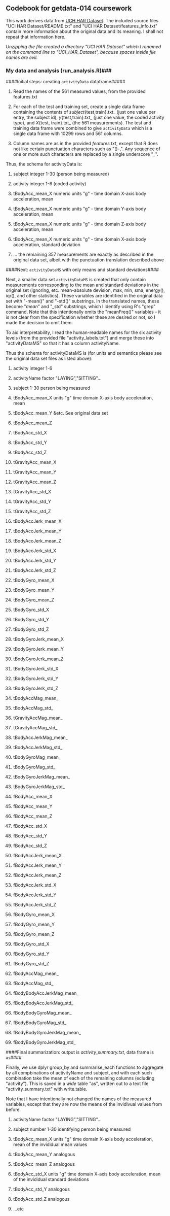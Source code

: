 ## Codebook for getdata-014 coursework

This work derives data from [UCH HAR Dataset](
https://d396qusza40orc.cloudfront.net/getdata%2Fprojectfiles%2FUCI%20HAR%20Dataset.zip). The
included source files "UCI HAR Dataset/README.txt" and "UCI HAR
Dataset/features_info.txt" contain more information about the original
data and its meaning. I shall not repeat that information here.

_Unzipping the file created a directory "UCI HAR Dataset" which
I renamed on the command line to "UCI_HAR_Dataset", because
spaces inside file names are evil._

### My data and analysis (run_analysis.R)###

####Initial steps: creating `activityData` dataframe#####

1. Read the names of the 561 measured values, from the provided features.txt

2. For each of the test and training set, create a single data frame
containing the contents of _subject_{test,train}.txt_ (just one value
per entry, the subject id), _y_{test,train}.txt_ (just one value, the
coded activity type), and _X_{test, train}.txt_ (the 561 measurements).
The test and training data frame were combined to give `activityData`
which is a single data frame with 10299 rows and 561 columns.

3) Column names are as in the provided _features.txt_, except that R
does not like certain punctuation characters such as "()-,". Any
sequence of one or more such characters are replaced by a single underscore
"_".

Thus, the schema for activityData is:

1. subject integer 1-30 (person being measured)

2. activity integer 1-6 (coded activity)

3. tBodyAcc_mean_X numeric units "g" - time domain X-axis body acceleration, mean

4. tBodyAcc_mean_X numeric units "g" - time domain Y-axis body acceleration, mean

5. tBodyAcc_mean_X numeric units "g" - time domain Z-axis body acceleration, mean

6. tBodyAcc_mean_X numeric units "g" - time domain X-axis body acceleration, standard deviation

7. ... the remaining 357 measurements are exactly as described in the original
data set, albeit with the punctuation translation described above

####Next: `activityDataMS` with only means and standard deviations####

Next, a smaller data set `activityDataMS` is created that only contain
measurements corresponding to the mean and standard deviations in the
original set (ignoring, etc. mean-absolute devision, max, min, sma,
energy(), iqr(), and other statistics). These variables are identified
in the original data set with "-mean()" and "-std()" substrings. In
the translated names, these become "_mean_" and "_std" substrings,
which I identify using R's "grep" command. Note that this
intentionally omits the "meanFreq()" variables - it is not clear from
the specification whether these are desired or not, so I made the
decision to omit them.

To aid interpretability, I read the human-readable names
for the six activity levels (from the provided file "activity_labels.txt")
and merge these into "activityDataMS" so that it has a column activityName.

Thus the schema for activityDataMS is (for units and semantics please
see the original data set files as listed above):


 1. activity  integer 1-6

 1. activityName factor "LAYING","SITTING"...

 1. subject 1-30 person being measured

 1. tBodyAcc_mean_X units "g" time domain X-axis body acceleration, mean

 1. tBodyAcc_mean_Y &etc. See original data set

 1. tBodyAcc_mean_Z         

 1. tBodyAcc_std_X          

 1. tBodyAcc_std_Y          

 1. tBodyAcc_std_Z          

 1. tGravityAcc_mean_X      

 1. tGravityAcc_mean_Y      

 1. tGravityAcc_mean_Z      

 1. tGravityAcc_std_X       

 1. tGravityAcc_std_Y       

 1. tGravityAcc_std_Z       

 1. tBodyAccJerk_mean_X     

 1. tBodyAccJerk_mean_Y     

 1. tBodyAccJerk_mean_Z     

 1. tBodyAccJerk_std_X      

 1. tBodyAccJerk_std_Y      

 1. tBodyAccJerk_std_Z      

 1. tBodyGyro_mean_X        

 1. tBodyGyro_mean_Y        

 1. tBodyGyro_mean_Z        

 1. tBodyGyro_std_X         

 1. tBodyGyro_std_Y         

 1. tBodyGyro_std_Z         

 1. tBodyGyroJerk_mean_X    

 1. tBodyGyroJerk_mean_Y    

 1. tBodyGyroJerk_mean_Z    

 1. tBodyGyroJerk_std_X     

 1. tBodyGyroJerk_std_Y     

 1. tBodyGyroJerk_std_Z     

 1. tBodyAccMag_mean_       

 1. tBodyAccMag_std_        

 1. tGravityAccMag_mean_    

 1. tGravityAccMag_std_     

 1. tBodyAccJerkMag_mean_   

 1. tBodyAccJerkMag_std_    

 1. tBodyGyroMag_mean_      

 1. tBodyGyroMag_std_       

 1. tBodyGyroJerkMag_mean_  

 1. tBodyGyroJerkMag_std_   

 1. fBodyAcc_mean_X         

 1. fBodyAcc_mean_Y         

 1. fBodyAcc_mean_Z         

 1. fBodyAcc_std_X          

 1. fBodyAcc_std_Y          

 1. fBodyAcc_std_Z          

 1. fBodyAccJerk_mean_X     

 1. fBodyAccJerk_mean_Y     

 1. fBodyAccJerk_mean_Z     

 1. fBodyAccJerk_std_X      

 1. fBodyAccJerk_std_Y      

 1. fBodyAccJerk_std_Z      

 1. fBodyGyro_mean_X        

 1. fBodyGyro_mean_Y        

 1. fBodyGyro_mean_Z        

 1. fBodyGyro_std_X         

 1. fBodyGyro_std_Y         

 1. fBodyGyro_std_Z         

 1. fBodyAccMag_mean_       

 1. fBodyAccMag_std_        

 1. fBodyBodyAccJerkMag_mean_

 1. fBodyBodyAccJerkMag_std_

 1. fBodyBodyGyroMag_mean_  

 1. fBodyBodyGyroMag_std_     

 1. fBodyBodyGyroJerkMag_mean_

 1. fBodyBodyGyroJerkMag_std_ 

####Final summarization: output is _activity_summary.txt_, data frame is `as`####

Finally, we use dplyr group_by and summarise_each functions to
aggregate by all compbinations of activityName and subject, and with
each such combination take the mean of each of the remaining columns
(ecluding "activity").  This is saved in a _wide_ table "as", written
out to a text file "activity_summary.txt" with write.table. 

Note that I have intentionally not changed the names of the
measured variables, except that they are now the means of
the invidivual values from before.

 1. activityName  factor "LAYING","SITTING"...

 1. subject  number 1-30 identifying person being measured

 1. tBodyAcc_mean_X  units "g" time domain X-axis body acceleration, mean of the invididual mean values

 1. tBodyAcc_mean_Y analogous       

 1. tBodyAcc_mean_Z analogous 

 1. tBodyAcc_std_X  units "g" time domain X-axis body acceleration, mean of the invididual standard deviations       

 1. tBodyAcc_std_Y analogous

 1. tBodyAcc_std_Z analogous           

 1. ...etc  

